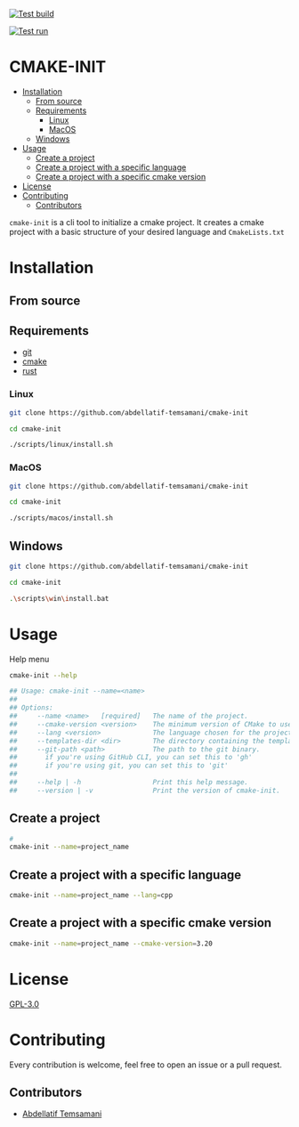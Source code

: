 [![Test build](https://github.com/abdellatif-temsamani/cmake-init/actions/workflows/rust.yml/badge.svg)](https://github.com/abdellatif-temsamani/cmake-init/actions/workflows/rust.yml)

[![Test run](https://github.com/abdellatif-temsamani/cmake-init/actions/workflows/run.yml/badge.svg)](https://github.com/abdellatif-temsamani/cmake-init/actions/workflows/run.yml)

# CMAKE-INIT

<!-- toc -->

- [Installation](#installation)
  * [From source](#from-source)
  * [Requirements](#requirements)
    + [Linux](#linux)
    + [MacOS](#macos)
  * [Windows](#windows)
- [Usage](#usage)
  * [Create a project](#create-a-project)
  * [Create a project with a specific language](#create-a-project-with-a-specific-language)
  * [Create a project with a specific cmake version](#create-a-project-with-a-specific-cmake-version)
- [License](#license)
- [Contributing](#contributing)
  * [Contributors](#contributors)

<!-- tocstop -->

`cmake-init` is a cli tool to initialize a cmake project. It creates a cmake
project with a basic structure of your desired language and `CmakeLists.txt`

# Installation

## From source

## Requirements

- [git](https://git-scm.com/)
- [cmake](https://cmake.org/)
- [rust](https://www.rust-lang.org/)

### Linux

```bash
git clone https://github.com/abdellatif-temsamani/cmake-init

cd cmake-init

./scripts/linux/install.sh
```

### MacOS

```bash
git clone https://github.com/abdellatif-temsamani/cmake-init

cd cmake-init

./scripts/macos/install.sh
```

## Windows

```sh
git clone https://github.com/abdellatif-temsamani/cmake-init

cd cmake-init

.\scripts\win\install.bat
```

# Usage

Help menu

```sh
cmake-init --help

## Usage: cmake-init --name=<name>
##
## Options:
##     --name <name>   [required]   The name of the project.
##     --cmake-version <version>    The minimum version of CMake to use.
##     --lang <version>             The language chosen for the project(cpp, c).
##     --templates-dir <dir>        The directory containing the templates.
##     --git-path <path>            The path to the git binary.
##       if you're using GitHub CLI, you can set this to 'gh'
##       if you're using git, you can set this to 'git'
##
##     --help | -h                  Print this help message.
##     --version | -v               Print the version of cmake-init.
```

## Create a project

```sh
#
cmake-init --name=project_name
```

## Create a project with a specific language

```sh
cmake-init --name=project_name --lang=cpp
```

## Create a project with a specific cmake version

```sh
cmake-init --name=project_name --cmake-version=3.20
```

# License

[GPL-3.0](./LICENSE)

# Contributing

Every contribution is welcome, feel free to open an issue or a pull request.

## Contributors

- [Abdellatif Temsamani](https://github.com/abdellatif-temsamani)
